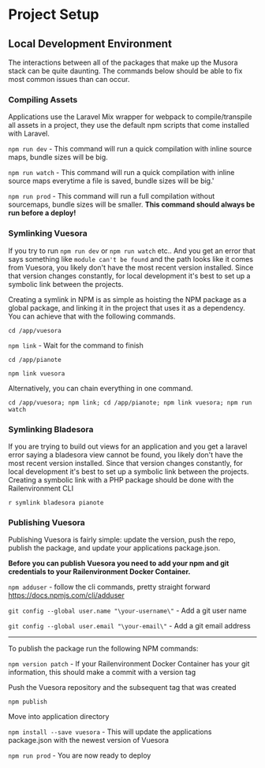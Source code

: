 # Project Setup

## Local Development Environment

The interactions between all of the packages that make up the Musora stack can be quite daunting. 
The commands below should be able to fix most common issues than can occur.

### Compiling Assets

Applications use the Laravel Mix wrapper for webpack to compile/transpile all assets in a project, 
they use the default npm scripts that come installed with Laravel.

`npm run dev`  - This command will run a quick compilation with inline source maps, bundle sizes will be big.

`npm run watch` - This command will run a quick compilation with inline source maps everytime a file is saved, 
bundle sizes will be big.'

`npm run prod` - This command will run a full compilation without sourcemaps, bundle sizes will be smaller. 
**This command should always be run before a deploy!**
              
              
### Symlinking Vuesora

If you try to run `npm run dev` or `npm run watch` etc.. And you get an error that says something like 
`module can't be found` and the path looks like it comes from Vuesora, you likely don't have the most 
recent version installed. Since that version changes constantly, for local development it's best to set up a 
symbolic link between the projects.

Creating a symlink in NPM is as simple as hoisting the NPM package as a global package, and linking it in the project
that uses it as a dependency. You can achieve that with the following commands.

`cd /app/vuesora`

`npm link` - Wait for the command to finish

`cd /app/pianote`

`npm link vuesora`

Alternatively, you can chain everything in one command.

`cd /app/vuesora; npm link; cd /app/pianote; npm link vuesora; npm run watch`

### Symlinking Bladesora

If you are trying to build out views for an application and you get a laravel error saying a bladesora view cannot 
be found, you likely don't have the most recent version installed. Since that version changes constantly, for 
local development it's best to set up a symbolic link between the projects. Creating a symbolic link with a PHP package
should be done with the Railenvironment CLI

`r symlink bladesora pianote`

### Publishing Vuesora

Publishing Vuesora is fairly simple: update the version, push the repo, publish the package, and update your 
applications package.json.

**Before you can publish Vuesora you need to add your npm and git credentials to your 
Railenvironment Docker Container.**

`npm adduser` - follow the cli commands, pretty straight forward <https://docs.npmjs.com/cli/adduser>

`git config --global user.name "\your-username\"` - Add a git user name

`git config --global user.email "\your-email\"` - Add a git email address

---

To publish the package run the following NPM commands:

`npm version patch` - If your Railenvironment Docker Container has your git information, this should make a 
commit with a version tag

Push the Vuesora repository and the subsequent tag that was created

`npm publish`

Move into application directory

`npm install --save vuesora` - This will update the applications package.json with the newest version of Vuesora

`npm run prod` - You are now ready to deploy
